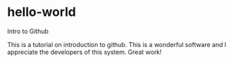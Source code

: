# hello-world
Intro to Github

This is a tutorial on introduction to github. This is a wonderful software and l appreciate the developers of this system. Great work!
